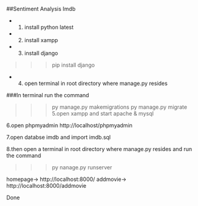 ##Sentiment Analysis Imdb

- 1. install python latest
- 2. install xampp
- 3. install django
>>>pip install django
- 4. open terminal in root directory where manage.py resides

###In terminal run the command
>>> py manage.py makemigrations
>>> py manage.py migrate
5.open xampp and start apache & mysql

6.open phpmyadmin http://localhost/phpmyadmin

7.open databse imdb and import imdb.sql

8.then open a terminal in root directory where manage.py resides and run the command
>>> py nanage.py runserver


    

homepage-> http://localhost:8000/
addmovie-> http://localhost:8000/addmovie
    
    
Done